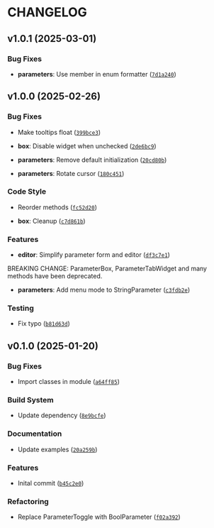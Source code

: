 # CHANGELOG


## v1.0.1 (2025-03-01)

### Bug Fixes

- **parameters**: Use member in enum formatter
  ([`7d1a240`](https://github.com/beatreichenbach/qt-parameters/commit/7d1a240ce2ee125de01af0024753595044f68599))


## v1.0.0 (2025-02-26)

### Bug Fixes

- Make tooltips float
  ([`399bce3`](https://github.com/beatreichenbach/qt-parameters/commit/399bce309d70937cf616848e05b7b66c5f2df351))

- **box**: Disable widget when unchecked
  ([`2de6bc9`](https://github.com/beatreichenbach/qt-parameters/commit/2de6bc935a26643ee85c094b7cd5fa458dad20f6))

- **parameters**: Remove default initialization
  ([`20cd80b`](https://github.com/beatreichenbach/qt-parameters/commit/20cd80b35d1508978f82df055870ab105c92b405))

- **parameters**: Rotate cursor
  ([`180c451`](https://github.com/beatreichenbach/qt-parameters/commit/180c451564606c72ae2d8beadc7ee5260deedd32))

### Code Style

- Reorder methods
  ([`fc52d20`](https://github.com/beatreichenbach/qt-parameters/commit/fc52d20bf7179404933f8536e9705bcc47174d76))

- **box**: Cleanup
  ([`c7d861b`](https://github.com/beatreichenbach/qt-parameters/commit/c7d861b4723fa04ee670cfbcd2a541d75469d934))

### Features

- **editor**: Simplify parameter form and editor
  ([`df3c7e1`](https://github.com/beatreichenbach/qt-parameters/commit/df3c7e1b30e16f7e34af2c7afa159e6d0766f0ce))

BREAKING CHANGE: ParameterBox, ParameterTabWidget and many methods have been deprecated.

- **parameters**: Add menu mode to StringParameter
  ([`c3fdb2e`](https://github.com/beatreichenbach/qt-parameters/commit/c3fdb2eeefc3eb9e435c69b6503458201cb1084d))

### Testing

- Fix typo
  ([`b81d63d`](https://github.com/beatreichenbach/qt-parameters/commit/b81d63dc53be242f55deda06a33a61e5294e3cdb))


## v0.1.0 (2025-01-20)

### Bug Fixes

- Import classes in module
  ([`a64ff85`](https://github.com/beatreichenbach/qt-parameters/commit/a64ff85abe2378fcbef99ede087df90ec6a7d9bb))

### Build System

- Update dependency
  ([`8e9bcfe`](https://github.com/beatreichenbach/qt-parameters/commit/8e9bcfefcfe69fdc82c3b8466d1683e70c0898a1))

### Documentation

- Update examples
  ([`20a259b`](https://github.com/beatreichenbach/qt-parameters/commit/20a259bbdf4b8e4473c164f038013478d10db92d))

### Features

- Inital commit
  ([`b45c2e0`](https://github.com/beatreichenbach/qt-parameters/commit/b45c2e0a38967de637815d8a59749ab24bd3f3e1))

### Refactoring

- Replace ParameterToggle with BoolParameter
  ([`f02a392`](https://github.com/beatreichenbach/qt-parameters/commit/f02a392d6d70c6bec19af687826db7a589605aa6))
